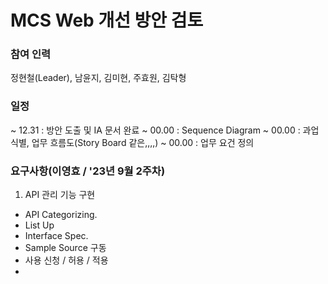 # MCS Web 개선 방안 검토

### 참여 인력
정현철(Leader), 남윤지, 김미현, 주효원, 김탁형


### 일정
 ~ 12.31 : 방안 도출 및 IA 문서 완료
 ~ 00.00 : Sequence Diagram
 ~ 00.00 : 과업식별, 업무 흐름도(Story Board 같은,,,,)
 ~ 00.00 : 업무 요건 정의

### 요구사항(이영효 / '23년 9월 2주차)
1. API 관리 기능 구현
 - API Categorizing.
 - List Up
 - Interface Spec.
 - Sample Source 구동
 - 사용 신청 / 허용 / 적용
 - 









